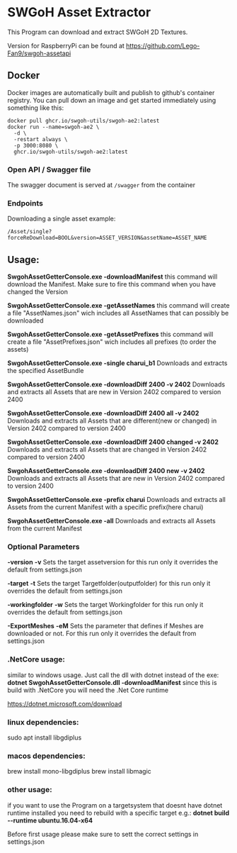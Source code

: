 # SWGoH Asset Extractor
This Program can download and extract SWGoH 2D Textures.

Version for RaspberryPi can be found at https://github.com/Lego-Fan9/swgoh-assetapi
## Docker

Docker images are automatically built and publish to github's container registry.  You can pull down an image and get started immediately using something like this:

```
docker pull ghcr.io/swgoh-utils/swgoh-ae2:latest
docker run --name=swgoh-ae2 \
  -d \
  -restart always \
  -p 3000:8080 \
  ghcr.io/swgoh-utils/swgoh-ae2:latest
```

### Open API / Swagger file

The swagger document is served at `/swagger` from the container

### Endpoints
Downloading a single asset example:
```
/Asset/single?forceReDownload=BOOL&version=ASSET_VERSION&assetName=ASSET_NAME
```

## Usage:
**SwgohAssetGetterConsole.exe -downloadManifest**
this command will download the Manifest. Make sure to fire this command when you have changed the Version

**SwgohAssetGetterConsole.exe -getAssetNames**
this command will create a file "AssetNames.json" wich includes all AssetNames that can possibly be downloaded

**SwgohAssetGetterConsole.exe -getAssetPrefixes**
this command will create a file "AssetPrefixes.json" wich includes all prefixes (to order the assets)

**SwgohAssetGetterConsole.exe -single charui_b1**
Downloads and extracts the specified AssetBundle

**SwgohAssetGetterConsole.exe -downloadDiff 2400 -v 2402**
Downloads and extracts all Assets that are new in Version 2402 compared to version 2400

**SwgohAssetGetterConsole.exe -downloadDiff 2400 all -v 2402**
Downloads and extracts all Assets that are different(new or changed) in Version 2402 compared to version 2400

**SwgohAssetGetterConsole.exe -downloadDiff 2400 changed -v 2402**
Downloads and extracts all Assets that are changed in Version 2402 compared to version 2400

**SwgohAssetGetterConsole.exe -downloadDiff 2400 new -v 2402**
Downloads and extracts all Assets that are new in Version 2402 compared to version 2400

**SwgohAssetGetterConsole.exe -prefix charui**
Downloads and extracts all Assets from the current Manifest with a specific prefix(here charui)

**SwgohAssetGetterConsole.exe -all**
Downloads and extracts all Assets from the current Manifest

### Optional Parameters
**-version**
**-v**
Sets the target assetversion for this run only it overrides the default from settings.json

**-target**
**-t**
Sets the target Targetfolder(outputfolder) for this run only it overrides the default from settings.json

**-workingfolder**
**-w**
Sets the target Workingfolder for this run only it overrides the default from settings.json

**-ExportMeshes**
**-eM**
Sets the parameter that defines if Meshes are downloaded or not. For this run only it overrides the default from settings.json

### .NetCore usage:
similar to windows usage. Just call the dll with dotnet instead of the exe:
**dotnet SwgohAssetGetterConsole.dll -downloadManifest**
since this is build with .NetCore you will need the .Net Core runtime

https://dotnet.microsoft.com/download

### linux dependencies:
sudo apt install libgdiplus

### macos dependencies:
brew install mono-libgdiplus
brew install libmagic

### other usage:

if you want to use the Program on a targetsystem that doesnt have dotnet runtime installed you need to rebuild with a specific target e.g.:
**dotnet build --runtime ubuntu.16.04-x64**

Before first usage please make sure to sett the correct settings in settings.json
